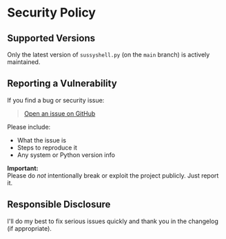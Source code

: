 # Security Policy

## Supported Versions

Only the latest version of `sussyshell.py` (on the `main` branch) is actively maintained.

## Reporting a Vulnerability

If you find a bug or security issue:
> [Open an issue on GitHub](https://github.com/sudo-hecc/Among-Us-Shell/issues)

Please include:
- What the issue is
- Steps to reproduce it
- Any system or Python version info

**Important:**  
Please do *not* intentionally break or exploit the project publicly. Just report it.

## Responsible Disclosure

I'll do my best to fix serious issues quickly and thank you in the changelog (if appropriate).
